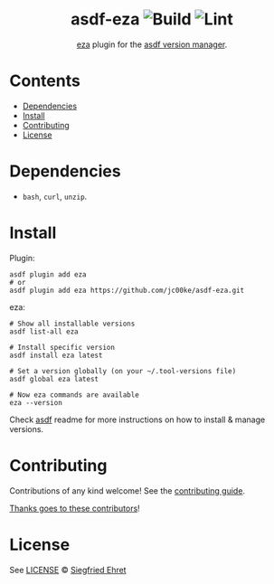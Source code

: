 <div align="center">

# asdf-eza ![Build](https://github.com/jc00ke/asdf-eza/workflows/Build/badge.svg) ![Lint](https://github.com/jc00ke/asdf-eza/workflows/Lint/badge.svg)

[eza](https://github.com/eza-community/eza) plugin for the [asdf version manager](https://asdf-vm.com).

</div>

# Contents

- [Dependencies](#dependencies)
- [Install](#install)
- [Contributing](#contributing)
- [License](#license)

# Dependencies

- `bash`, `curl`, `unzip`.

# Install

Plugin:

```shell
asdf plugin add eza
# or
asdf plugin add eza https://github.com/jc00ke/asdf-eza.git
```

eza:

```shell
# Show all installable versions
asdf list-all eza

# Install specific version
asdf install eza latest

# Set a version globally (on your ~/.tool-versions file)
asdf global eza latest

# Now eza commands are available
eza --version
```

Check [asdf](https://github.com/asdf-vm/asdf) readme for more instructions on how to
install & manage versions.

# Contributing

Contributions of any kind welcome! See the [contributing guide](contributing.md).

[Thanks goes to these contributors](https://github.com/jc00ke/asdf-eza/graphs/contributors)!

# License

See [LICENSE](LICENSE) © [Siegfried Ehret](https://github.com/SiegfriedEhret/)
